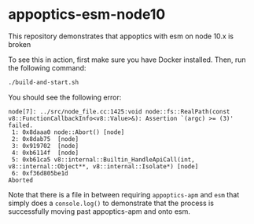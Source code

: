 # appoptics-esm-node10
This repository demonstrates that appoptics with esm on node 10.x is broken

To see this in action, first make sure you have Docker installed. Then, run the following command:
```sh
./build-and-start.sh
```

You should see the following error:
```
node[7]: ../src/node_file.cc:1425:void node::fs::RealPath(const v8::FunctionCallbackInfo<v8::Value>&): Assertion `(argc) >= (3)' failed.
 1: 0x8daaa0 node::Abort() [node]
 2: 0x8dab75  [node]
 3: 0x919702  [node]
 4: 0xb6114f  [node]
 5: 0xb61ca5 v8::internal::Builtin_HandleApiCall(int, v8::internal::Object**, v8::internal::Isolate*) [node]
 6: 0xf36d805be1d
Aborted
```

Note that there is a file in between requiring `appoptics-apm` and `esm` that simply does a `console.log()` to demonstrate that the process is successfully moving past appoptics-apm and onto esm.
